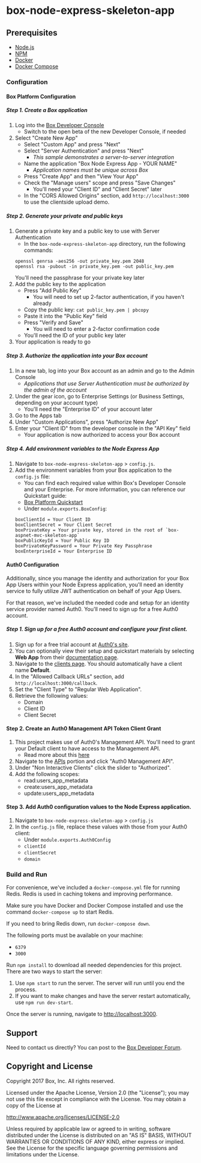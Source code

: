 # box-node-express-skeleton-app

## Prerequisites
* [Node.js](https://nodejs.org/en/)
* [NPM](https://www.npmjs.com/)
* [Docker](https://docs.docker.com/docker-for-mac/)
* [Docker Compose](https://docs.docker.com/compose/install/)

### Configuration
#### Box Platform Configuration
##### Step 1. Create a Box application
1. Log into the [Box Developer Console](https://developers.box.com)
    * Switch to the open beta of the new Developer Console, if needed
2. Select "Create New App"
    * Select "Custom App" and press "Next"
    * Select "Server Authentication" and press "Next"
        * *This sample demonstrates a server-to-server integration*
    * Name the application "Box Node Express App - YOUR NAME"
        * *Application names must be unique across Box*
    * Press "Create App" and then "View Your App"
    * Check the "Manage users" scope and press "Save Changes"
        * You'll need your "Client ID" and "Client Secret" later
    * In the "CORS Allowed Origins" section, add `http://localhost:3000` to use the clientside upload demo.

##### Step 2. Generate your private and public keys
1. Generate a private key and a public key to use with Server Authentication
    * In the `box-node-express-skeleton-app` directory, run the following commands:
    ```
    openssl genrsa -aes256 -out private_key.pem 2048
    openssl rsa -pubout -in private_key.pem -out public_key.pem
    ```
    You'll need the passphrase for your private key later
2. Add the public key to the application
    * Press "Add Public Key"
        * You will need to set up 2-factor authentication, if you haven't already
    * Copy the public key: `cat public_key.pem | pbcopy`
    * Paste it into the "Public Key" field
    * Press "Verify and Save"
        * You will need to enter a 2-factor confirmation code
    * You'll need the ID of your public key later
3. Your application is ready to go

##### Step 3. Authorize the application into your Box account
1. In a new tab, log into your Box account as an admin and go to the Admin Console
    * *Applications that use Server Authentication must be authorized by the admin of the account*
2. Under the gear icon, go to Enterprise Settings (or Business Settings, depending on your account type)
    * You'll need the "Enterprise ID" of your account later
3. Go to the Apps tab
3. Under "Custom Applications", press "Authorize New App"
4. Enter your "Client ID" from the developer console in the "API Key" field
    * Your application is now authorized to access your Box account

##### Step 4. Add environment variables to the Node Express App
1. Navigate to `box-node-express-skeleton-app` > `config.js`.
2. Add the environment variables from your Box application to the `config.js` file:
    * You can find each required value within Box's Developer Console and your Enterprise. For more information, you can reference our Quickstart guide:
    * [Box Platform Quickstart](https://docs.box.com/docs/getting-started-box-platform)
    * Under `module.exports.BoxConfig`:
    ```
    boxClientId = Your Client ID
    boxClientSecret = Your Client Secret
    boxPrivateKey = Your private key, stored in the root of `box-aspnet-mvc-skeleton-app`
    boxPublicKeyId = Your Public Key ID
    boxPrivateKeyPassword = Your Private Key Passphrase
    boxEnterpriseId = Your Enterprise ID
    ```

#### Auth0 Configuration
Additionally, since you manage the identity and authorization for your Box App Users within your Node Express application, you'll need an identity service to fully utilize JWT authentication on behalf of your App Users.

For that reason, we've included the needed code and setup for an identity service provider named Auth0. You'll need to sign up for a free Auth0 account.

##### Step 1. Sign up for a free Auth0 account and configure your first client.
1. Sign up for a free trial account at [Auth0's site](https://auth0.com/).
2. You can optionally view their setup and quickstart materials by selecting **Web App** from their [documentation page](https://auth0.com/docs).
3. Navigate to the [clients page](https://manage.auth0.com/#/clients). You should automatically have a client name **Default**.
4. In the "Allowed Callback URLs" section, add `http://localhost:3000/callback`.
5. Set the "Client Type" to "Regular Web Application".
6. Retrieve the following values:
    * Domain
    * Client ID
    * Client Secret

#### Step 2. Create an Auth0 Management API Token Client Grant
1. This project makes use of Auth0's Management API. You'll need to grant your Default client to have access to the Management API.
    * Read more about this [here](https://auth0.com/docs/api/management/v2/tokens#1-create-and-authorize-a-client)
2. Navigate to the [APIs](https://manage.auth0.com/#/apis) portion and click "Auth0 Management API".
3. Under "Non Interactive Clients" click the slider to "Authorized".
4. Add the following scopes:
    * read:users_app_metadata
    * create:users_app_metadata
    * update:users_app_metadata

#### Step 3. Add Auth0 configuration values to the Node Express application.
1. Navigate to `box-node-express-skeleton-app` > `config.js`
2. In the `config.js` file, replace these values with those from your Auth0 client:
    * Under `module.exports.Auth0Config`
    * `clientId`
    * `clientSecret`
    * `domain`


### Build and Run

For convenience, we've included a `docker-compose.yml` file for running Redis. Redis is used in caching tokens and improving performance.

Make sure you have Docker and Docker Compose installed and use the command `docker-compose up` to start Redis.

If you need to bring Redis down, run `docker-compose down`.

The following ports must be available on your machine:
- `6379`
- `3000`

Run `npm install` to download all needed dependencies for this project. There are two ways to start the server:
1. Use `npm start` to run the server. The server will run until you end the process.
2. If you want to make changes and have the server restart automatically, use `npm run dev-start`.

Once the server is running, navigate to [http://localhost:3000](http://localhost:3000). 

Support
-------

Need to contact us directly? You can post to the
[Box Developer Forum](https://community.box.com/t5/Developer-Forum/bd-p/DeveloperForum).

Copyright and License
---------------------

Copyright 2017 Box, Inc. All rights reserved.

Licensed under the Apache License, Version 2.0 (the "License");
you may not use this file except in compliance with the License.
You may obtain a copy of the License at

   http://www.apache.org/licenses/LICENSE-2.0

Unless required by applicable law or agreed to in writing, software
distributed under the License is distributed on an "AS IS" BASIS,
WITHOUT WARRANTIES OR CONDITIONS OF ANY KIND, either express or implied.
See the License for the specific language governing permissions and
limitations under the License.
